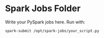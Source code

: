 # Spark Jobs Folder

Write your PySpark jobs here. Run with:

```bash
spark-submit /opt/spark-jobs/your_script.py
```